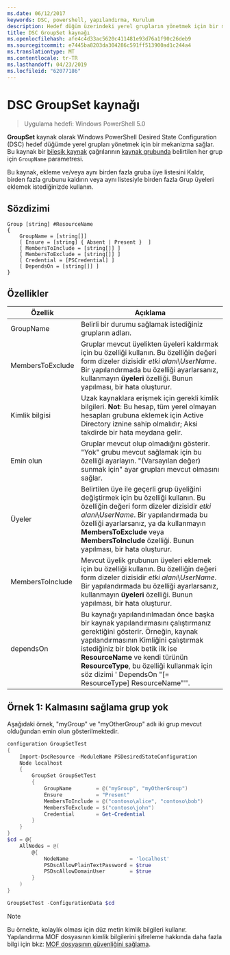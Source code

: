 ```yaml
---
ms.date: 06/12/2017
keywords: DSC, powershell, yapılandırma, Kurulum
description: Hedef düğüm üzerindeki yerel grupların yönetmek için bir mekanizma sağlar.
title: DSC GroupSet kaynağı
ms.openlocfilehash: afe4c4d33ac5620c411481e93d76a1f90c26deb9
ms.sourcegitcommit: e7445ba8203da304286c591ff513900ad1c244a4
ms.translationtype: MT
ms.contentlocale: tr-TR
ms.lasthandoff: 04/23/2019
ms.locfileid: "62077186"
---
```

# <a name="dsc-groupset-resource"></a>DSC GroupSet kaynağı

> Uygulama hedefi: Windows PowerShell 5.0

**GroupSet** kaynak olarak Windows PowerShell Desired State Configuration (DSC) hedef düğümde yerel grupları yönetmek için bir mekanizma sağlar. Bu kaynak bir [bileşik kaynak](../../../resources/authoringResourceComposite.md) çağrılarının [kaynak grubunda](groupResource.md) belirtilen her grup için `GroupName` parametresi.

Bu kaynak, ekleme ve/veya aynı birden fazla gruba üye listesini Kaldır, birden fazla grubunu kaldırın veya aynı listesiyle birden fazla Grup üyeleri eklemek istediğinizde kullanın.

## <a name="syntax"></a>Sözdizimi

```
Group [string] #ResourceName
{
    GroupName = [string[]]
    [ Ensure = [string] { Absent | Present }  ]
    [ MembersToInclude = [string[]] ]
    [ MembersToExclude = [string[]] ]
    [ Credential = [PSCredential] ]
    [ DependsOn = [string[]] ]
}
```

## <a name="properties"></a>Özellikler

|  Özellik  |  Açıklama   |
|---|---|
| GroupName| Belirli bir durumu sağlamak istediğiniz grupların adları.|
| MembersToExclude| Gruplar mevcut üyelikten üyeleri kaldırmak için bu özelliği kullanın. Bu özelliğin değeri form dizeler dizisidir *etki alanı*\\*UserName*. Bir yapılandırmada bu özelliği ayarlarsanız, kullanmayın **üyeleri** özelliği. Bunun yapılması, bir hata oluşturur.|
| Kimlik bilgisi| Uzak kaynaklara erişmek için gerekli kimlik bilgileri. **Not**: Bu hesap, tüm yerel olmayan hesapları grubuna eklemek için Active Directory iznine sahip olmalıdır; Aksi takdirde bir hata meydana gelir.
| Emin olun| Gruplar mevcut olup olmadığını gösterir. "Yok" grubu mevcut sağlamak için bu özelliği ayarlayın. "(Varsayılan değer) sunmak için" ayar grupları mevcut olmasını sağlar.|
| Üyeler| Belirtilen üye ile geçerli grup üyeliğini değiştirmek için bu özelliği kullanın. Bu özelliğin değeri form dizeler dizisidir *etki alanı*\\*UserName*. Bir yapılandırmada bu özelliği ayarlarsanız, ya da kullanmayın **MembersToExclude** veya **MembersToInclude** özelliği. Bunun yapılması, bir hata oluşturur.|
| MembersToInclude| Mevcut üyelik grubunun üyeleri eklemek için bu özelliği kullanın. Bu özelliğin değeri form dizeler dizisidir *etki alanı*\\*UserName*. Bir yapılandırmada bu özelliği ayarlarsanız, kullanmayın **üyeleri** özelliği. Bunun yapılması, bir hata oluşturur.|
| dependsOn | Bu kaynağı yapılandırılmadan önce başka bir kaynak yapılandırmasını çalıştırmanız gerektiğini gösterir. Örneğin, kaynak yapılandırmasının Kimliğini çalıştırmak istediğiniz bir blok betik ilk ise __ResourceName__ ve kendi türünün __ResourceType__, bu özelliği kullanmak için söz dizimi ' DependsOn "[= ResourceType] ResourceName"''.|

## <a name="example-1-ensuring-groups-are-present"></a>Örnek 1: Kalmasını sağlama grup yok

Aşağıdaki örnek, "myGroup" ve "myOtherGroup" adlı iki grup mevcut olduğundan emin olun gösterilmektedir.

```powershell
configuration GroupSetTest
{
    Import-DscResource -ModuleName PSDesiredStateConfiguration
    Node localhost
    {
        GroupSet GroupSetTest
        {
            GroupName        = @("myGroup", "myOtherGroup")
            Ensure           = "Present"
            MembersToInclude = @("contoso\alice", "contoso\bob")
            MembersToExclude = $("contoso\john")
            Credential       = Get-Credential
        }
    }
}
$cd = @{
    AllNodes = @(
        @{
            NodeName                    = 'localhost'
            PSDscAllowPlainTextPassword = $true
            PSDscAllowDomainUser        = $true
        }
    )
}

GroupSetTest -ConfigurationData $cd
```

> [!NOTE]
> Bu örnekte, kolaylık olması için düz metin kimlik bilgileri kullanır. Yapılandırma MOF dosyasının kimlik bilgilerini şifreleme hakkında daha fazla bilgi için bkz: [MOF dosyasının güvenliğini sağlama](../../../pull-server/secureMOF.md).
